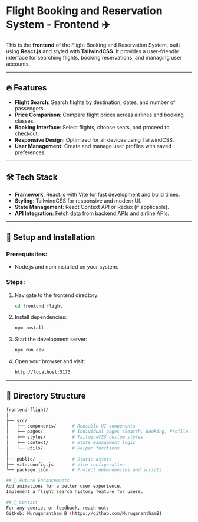 # Flight Booking and Reservation System - Frontend ✈️

This is the **frontend** of the Flight Booking and Reservation System, built using **React.js** and styled with **TailwindCSS**. It provides a user-friendly interface for searching flights, booking reservations, and managing user accounts.

---

## 🔥 Features

- **Flight Search**: Search flights by destination, dates, and number of passengers.
- **Price Comparison**: Compare flight prices across airlines and booking classes.
- **Booking Interface**: Select flights, choose seats, and proceed to checkout.
- **Responsive Design**: Optimized for all devices using TailwindCSS.
- **User Management**: Create and manage user profiles with saved preferences.

---

## 🛠️ Tech Stack

- **Framework**: React.js with Vite for fast development and build times.
- **Styling**: TailwindCSS for responsive and modern UI.
- **State Management**: React Context API or Redux (if applicable).
- **API Integration**: Fetch data from backend APIs and airline APIs.

---

## 🚀 Setup and Installation

### Prerequisites:
- Node.js and npm installed on your system.

### Steps:
1. Navigate to the frontend directory:
   ```bash
   cd frontend-flight

2. Install dependencies:
   ```bash
   npm install
3. Start the development server:
   ```bash
   npm run dev
4. Open your browser and visit:
   ```bash
   http://localhost:5173

---

## 📂 Directory Structure
```bash
frontend-flight/
│
├── src/
│   ├── components/      # Reusable UI components
│   ├── pages/           # Individual pages (Search, Booking, Profile, etc.)
│   ├── styles/          # TailwindCSS custom styles
│   ├── context/         # State management logic
│   └── utils/           # Helper functions
│
├── public/              # Static assets
├── vite.config.js       # Vite configuration
└── package.json         # Project dependencies and scripts

## 🌟 Future Enhancements
Add animations for a better user experience.
Implement a flight search history feature for users.

## 🤝 Contact
For any queries or feedback, reach out:
GitHub: Muruganantham B (https://github.com/MurugananthamB)


